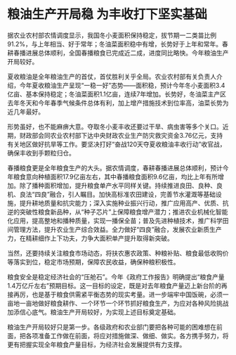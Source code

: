 # 粮油生产开局稳 为丰收打下坚实基础

据农业农村部农情调度显示，我国冬小麦面积保持稳定，拔节期一二类苗比例91.2%，与上年相当、好于常年；冬油菜面积稳中有增，长势好于上年和常年。春耕春播进展总体顺利，全国春播粮食已完成近二成，进度同比略快。今年粮油生产开局较好。

夏收粮油是全年粮油生产的首仗，首仗胜利关乎全局。农业农村部有关负责人介绍，今年夏收粮油生产呈现“一稳一好”态势——面积稳，预计今年冬小麦面积3.4亿亩、基本保持稳定；冬油菜面积1.1亿亩，连续7年增加。长势好，冬油菜主产区去年冬天和今年春季气候条件总体有利，加上增产措施技术到位率高，油菜长势为近几年最好。

形势虽好，也不能麻痹大意。夺取冬小麦丰收还要过干旱、病虫害等多个关口。近期，财政部会同农业农村部下达中央财政农业生产防灾救灾资金3.76亿元，支持有关地区做好抗旱等工作。要坚决打好“奋战120天夺夏收粮油丰收行动”收官战，确保丰收到手颗粒归仓。

春播粮食更是全年粮食生产的大头。据农情调度，春耕春播进展总体顺利，预计今年粮食意向种植面积17.9亿亩左右，其中春播粮食面积9.6亿亩，均比上年有所增加。除了播种面积增加，提升粮食单产水平同样关键。持续推进良田、良种、良机、良法“四良”融合，引人瞩目。加快高标准农田建设，完善节水灌溉等基础设施，提升耕地质量和抗灾能力；深入实施种业振兴行动，推广应用高产、优质、抗逆的突破性粮食新品种，从“种子芯片”上保障粮食增产潜力；推进农业机械化智能化应用，提高整地和播种质量，实现一播保全苗；普及先进种植技术，推广科学田间管理方法，提升农业生产综合效益。全力做好“四良”融合，发展农业新质生产力，在精耕细作上下功夫，力争大面积单产提升取得新突破。

当然，还要持续关注粮食市场动态，将扶农惠农政策、种粮补贴、粮食最低收购价等落实到位，稳定市场预期，保障农民收益，确保种粮积极性。

粮食安全是稳定经济社会的“压舱石”。今年《政府工作报告》明确提出“粮食产量1.4万亿斤左右”预期目标。这一目标的设定，既是对去年粮食产量迈上新台阶的再接再厉，也是基于粮食供需紧平衡态势的现实考量。进一步端牢中国饭碗，必须一亩地一亩地做好粮食耕作、一个环节一个环节抓好粮食生产，为应对各种风险挑战加添信心底气。粮油生产开局较好，为实现上述目标奠定基础。

粮油生产开局较好只是第一步。各级政府和农业部门要把各种可能的困难想在前面，把各项准备工作做在前面，将应对措施做深、做细、做实。各方携手努力，将更有把握实现全年粮食产量目标，为经济社会发展提供有力支撑。